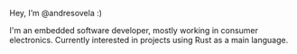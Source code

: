 Hey, I’m @andresovela :)

I'm an embedded software developer, mostly working in consumer electronics.
Currently interested in projects using Rust as a main language.
